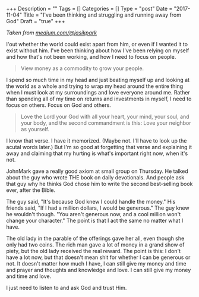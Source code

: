 +++
Description = ""
Tags = []
Categories = []
Type = "post"
Date = "2017-11-04"
Title = "I've been thinking and struggling and running away from God"
Draft = "true"
+++

*Taken from [medium.com/@jasikpark](https://medium.com/@jasikpark)*

I'out whether the world could exist apart from him, or even if I wanted it to exist without him. I've been thinking about how I've been relying on myself and how that's not been working, and how I need to focus on people. 

> View money as a commodity to grow your people.

I spend so much time in my head and just beating myself up and looking at the world as a whole and trying to wrap my head around the entire thing when I must look at my surroundings and love everyone around me. Rather than spending all of my time on returns and investments in myself, I need to focus on others. Focus on God and others. 

> Love the Lord your God with all your heart, your mind, your soul, and your body, and the second commandment is this: Love your neighbor as yourself.

I know that verse. I have it memorized. (Maybe not. I'll have to look up the acutal words later.) But I'm so good at forgetting that verse and explaining it away and claiming that my hurting is what's important right now, when it's not.

JohnMark gave a really good axiom at small group on Thursday. He talked about the guy who wrote THE book on daily devotionals. And people ask that guy why he thinks God chose him to write the second best-selling book ever, after the Bible. 

The guy said, "It's because God knew I could handle the money." His friends said, "If I had a million dollars, I would be generous." The guy knew he wouldn't though. "You aren't generous now, and a cool million won't change your character." The point is that I act the same no matter what I have. 

The old lady in the parable of the offerings gave her all, even though she only had two coins. The rich man gave a lot of money in a grand show of piety, but the old lady received the real reward. The point is this: I don't have a lot now, but that doesn't mean shit for whether I can be generous or not. It doesn't matter how much I have, I can still give my money and time and prayer and thoughts and knowledge and love. I can still give my money and time and love.

I just need to listen to and ask God and trust Him.
